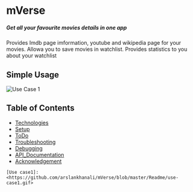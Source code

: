 # mVerse
##### Get all your favourite movies details in one app  
Provides Imdb page imformation, youtube and wikipedia page for your movies. Allowa you to save movies in watchlist. Provides statistics to you about your watchlist

## Simple Usage
![Use Case 1](https://github.com/arslankhanali/mVerse/blob/master/Readme/use-case1.gif)

## Table of Contents
* [Technologies](#Technologies)
* [Setup](#LocalSetup)
* [ToDo](#ToDo)
* [Troubleshooting](#Troubleshooting)
* [Debugging](#Debugging)
* [API_Documentation](#API_Documentation)
* [Acknowledgement](#Acknowledgement)

<!-- ## Technologies
* [Youtube Data API v3]
* [Spotify Web API]
* [Requests Library v 2.22.0]
* [Youtube_dl v 2020.01.24]

## LocalSetup
1) Install [python3] and [virtualenv] and then install dependancies in that venv   
Open terminal and run
```python
virtualenv venv # create a virtual environmnet
source venv/bin/activate #start using that environmnet 
pip3 install -r requirements.txt # install all required packages
``` 


2) Collect You Spotify User ID and Oauth Token From Spotfiy and add it to secrets.py file
    * To Collect your User ID, Log into Spotify then go here: [Account Overview] and its your **Username**
    ![alt text](images/userid.png)
    * To Collect your Oauth Token, Visit this url here: [Get Oauth] and click the **Get Token** button
    ![alt text](images/spotify_token.png) . Check all boxes when you click on get token. Remember this token expires quickly so you might need to update it when ever you run this

3) Enable Oauth For Youtube and download the client_secret.json   file
     Just follow the guide here [Set Up Youtube Oauth] 
    - Go to [console google]
    - Go to credentials
    - Create credential and choose OAuth client id
    - Application type as desktop app
    - Give any name
    - Simple Download it and save name as "YOUR_CLIENT_SECRET_FILE.json"   
    For more information visit [How to make OAuth]
   

4) Run the File  
Run following command in the terminal
```json
python3 add_songs.py "your_playlist_name"
```
    * you'll immediately see `Please visit this URL to authorize this application: <some long url>`
    * click on it and log into your Google Account to collect the `authorization code` and then paste it back it  
If you see "This app isn't verified", Click on 'advanced' and then on 'Go to testing (unsafe)'


## ToDo
Write more useful Readme and put better comments in the code

## Troubleshooting
* Spotify Oauth token expires very quickly, If you come across a `KeyError` this could
be caused by an expired token. So just refer back to step 3 in local setup, and generate a new token!  

## Debugging 

* Run the file in interactive mode
```json
python3 -i add_songs.py "your_playlist_name"
```
* See which function gave you that error. Save all previous variables in shelve (shown in next step)
* Try saving any variables (e.g youtube,spotify_playlist_id) in a shelve. So you don't have to authorise permission from Google each time we run it or run all previous functions again.
```
with shelve.open('shelve.db') as db:
         db["youtube"] = youtube
         db["spotify_playlist_id"]=spotify_playlist_id
```
* Then try fixing the code
* Re run the script and load all previous variables like
```
with shelve.open('shelve.db') as db:
         youtube = db["youtube"]
         spotify_playlist_id = db["spotify_playlist_id"]
```
* Then run only the functin that was giving the error
* Hopefully this will make debugging easy 

## API_Documentation
- [Youtube list items in a playlist Api] 
![alt text](images/google_api.png)
- [Spotify search API]
![alt text](images/spotify_api.png)

## Acknowledgement  
* Inspired from [The come up]. Check her [Youtube Video]
* Fixes some issues in it and increases it's scope to use any playlist in youtube

## Cheers
Feel free to fork, fix and add more features  
RC

   [Youtube Data API v3]: <https://developers.google.com/youtube/v3>
   [Spotify Web API]: <https://developer.spotify.com/documentation/web-api/>
   [Requests Library v 2.22.0]: <https://requests.readthedocs.io/en/master/>
   [Youtube_dl v 2020.01.24]:<https://github.com/ytdl-org/youtube-dl/>
   
   [virtualenv]:<https://packaging.python.org/guides/installing-using-pip-and-virtual-environments/>
   [python3]:<https://www.python.org/downloads/>

   [Account Overview]: <https://www.spotify.com/us/account/overview/>
   [Get Oauth]: <https://developer.spotify.com/console/post-playlists/>

   [console google]:<https://console.developers.google.com/>
   [How to make OAuth]:<https://developers.google.com/youtube/v3/guides/auth/installed-apps>
   [Set Up Youtube Oauth]: <https://developers.google.com/identity/protocols/oauth2>

   [Youtube list items in a playlist Api]:<https://developers.google.com/youtube/v3/docs/playlistItems/list>
   [Spotify search API]:<https://developer.spotify.com/console/get-search-item/>

   [The come up]:<https://github.com/TheComeUpCode/SpotifyGeneratePlaylist>
   [Youtube Video]:<https://www.youtube.com/watch?v=7J_qcttfnJA/>
   
    -->

    [Use case1]:<https://github.com/arslankhanali/mVerse/blob/master/Readme/use-case1.gif>